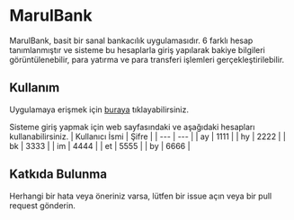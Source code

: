 # MarulBank
MarulBank, basit bir sanal bankacılık uygulamasıdır. 6 farklı hesap tanımlanmıştır ve sisteme bu hesaplarla giriş yapılarak bakiye bilgileri görüntülenebilir, para yatırma ve para transferi işlemleri gerçekleştirilebilir.

## Kullanım
Uygulamaya erişmek için [buraya](https://marulbank.netlify.app/) tıklayabilirsiniz.

Sisteme giriş yapmak için web sayfasındaki ve aşağıdaki hesapları kullanabilirsiniz. 
| Kullanıcı İsmi | Şifre |
| --- | --- |
| ay | 1111 |
| hy | 2222 |
| bk | 3333 |
| im | 4444 |
| et | 5555 |
| by | 6666 |

## Katkıda Bulunma
Herhangi bir hata veya öneriniz varsa, lütfen bir issue açın veya bir pull request gönderin.
